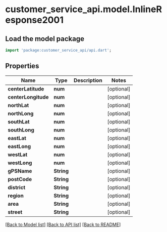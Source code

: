 # customer_service_api.model.InlineResponse2001

## Load the model package
```dart
import 'package:customer_service_api/api.dart';
```

## Properties
Name | Type | Description | Notes
------------ | ------------- | ------------- | -------------
**centerLatitude** | **num** |  | [optional] 
**centerLongitude** | **num** |  | [optional] 
**northLat** | **num** |  | [optional] 
**northLong** | **num** |  | [optional] 
**southLat** | **num** |  | [optional] 
**southLong** | **num** |  | [optional] 
**eastLat** | **num** |  | [optional] 
**eastLong** | **num** |  | [optional] 
**westLat** | **num** |  | [optional] 
**westLong** | **num** |  | [optional] 
**gPSName** | **String** |  | [optional] 
**postCode** | **String** |  | [optional] 
**district** | **String** |  | [optional] 
**region** | **String** |  | [optional] 
**area** | **String** |  | [optional] 
**street** | **String** |  | [optional] 

[[Back to Model list]](../README.md#documentation-for-models) [[Back to API list]](../README.md#documentation-for-api-endpoints) [[Back to README]](../README.md)


